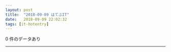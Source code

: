 ```yaml
---
layout: post
title:  "2018-09-09 はてぶIT"
date:   2018-09-09 22:02:32
tags: [it-hotentry]
---
```

0 件のデータあり

<hr>
